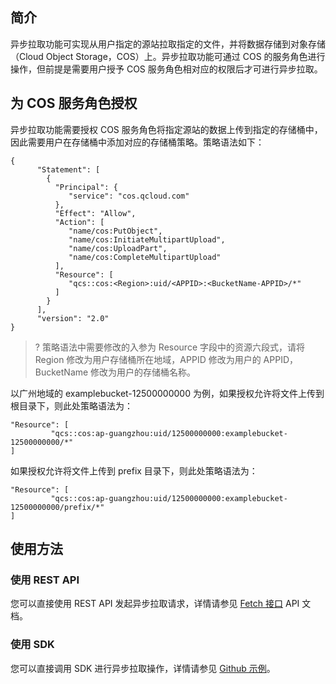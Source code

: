 
## 简介

异步拉取功能可实现从用户指定的源站拉取指定的文件，并将数据存储到对象存储（Cloud Object Storage，COS）上。异步拉取功能可通过 COS 的服务角色进行操作，但前提是需要用户授予 COS 服务角色相对应的权限后才可进行异步拉取。

## 为 COS 服务角色授权 

异步拉取功能需要授权 COS 服务角色将指定源站的数据上传到指定的存储桶中，因此需要用户在存储桶中添加对应的存储桶策略。策略语法如下：

```
{
      "Statement": [
        {
          "Principal": {
             "service": "cos.qcloud.com"
          },
          "Effect": "Allow",
          "Action": [
             "name/cos:PutObject",
             "name/cos:InitiateMultipartUpload",
             "name/cos:UploadPart",
             "name/cos:CompleteMultipartUpload"
          ],
          "Resource": [
             "qcs::cos:<Region>:uid/<APPID>:<BucketName-APPID>/*"
          ]
        }
      ],
      "version": "2.0"
}
```

>? 策略语法中需要修改的入参为 Resource 字段中的资源六段式，请将 Region 修改为用户存储桶所在地域，APPID 修改为用户的 APPID，BucketName 修改为用户的存储桶名称。
>

以广州地域的 examplebucket-12500000000 为例，如果授权允许将文件上传到根目录下，则此处策略语法为：

```
"Resource": [
         "qcs::cos:ap-guangzhou:uid/12500000000:examplebucket-12500000000/*"
]
```

如果授权允许将文件上传到 prefix 目录下，则此处策略语法为：

```
"Resource": [
         "qcs::cos:ap-guangzhou:uid/12500000000:examplebucket-12500000000/prefix/*"
]
```

## 使用方法

### 使用 REST API

您可以直接使用 REST API 发起异步拉取请求，详情请参见 [Fetch 接口](https://cloud.tencent.com/document/product/436/53417) API 文档。

### 使用 SDK

您可以直接调用 SDK 进行异步拉取操作，详情请参见 [Github 示例](https://github.com/tencentyun/cos-python-sdk-v5/blob/master/demo/fetch_demo.py)。

